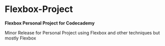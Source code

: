 # Flexbox-Project

**Flexbox Personal Project for Codecademy**

Minor Release for Personal Project using Flexbox and other techniques but mostly Flexbox 
